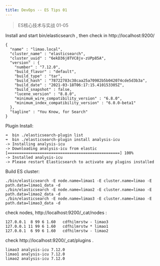 ```yaml
---
title: DevOps -- ES Tips 01
---
```


> ES核心技术与实战 01-05


Install and start bin/elasticsearch , then check in http://localhost:9200/

```
{
  "name" : "limao.local",
  "cluster_name" : "elasticsearch",
  "cluster_uuid" : "6ekD36j8TVC8jv-zUPp85A",
  "version" : {
    "number" : "7.12.0",
    "build_flavor" : "default",
    "build_type" : "tar",
    "build_hash" : "78722783c38caa25a70982b5b042074cde5d3b3a",
    "build_date" : "2021-03-18T06:17:15.410153305Z",
    "build_snapshot" : false,
    "lucene_version" : "8.8.0",
    "minimum_wire_compatibility_version" : "6.8.0",
    "minimum_index_compatibility_version" : "6.0.0-beta1"
  },
  "tagline" : "You Know, for Search"
}
```

Plugin Install:

```
➜  bin ./elasticsearch-plugin list
➜  bin ./elasticsearch-plugin install analysis-icu
-> Installing analysis-icu
-> Downloading analysis-icu from elastic
[=================================================] 100%
-> Installed analysis-icu
-> Please restart Elasticsearch to activate any plugins installed
```





Build ES cluster:
```
./bin/elasticsearch -E node.name=limao1 -E cluster.name=limao -E path.data=limao1_data -d
./bin/elasticsearch -E node.name=limao2 -E cluster.name=limao -E path.data=limao2_data -d
./bin/elasticsearch -E node.name=limao3 -E cluster.name=limao -E path.data=limao3_data -d
```

check nodes, http://localhost:9200/_cat/nodes :
```
127.0.0.1  8 99 6 1.60   cdfhilmrstw - limao3
127.0.0.1 11 99 6 1.60   cdfhilmrstw * limao1
127.0.0.1  6 99 6 1.60   cdfhilmrstw - limao2
```

check http://localhost:9200/_cat/plugins .

```
limao3 analysis-icu 7.12.0
limao1 analysis-icu 7.12.0
limao2 analysis-icu 7.12.0
```
